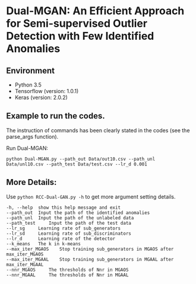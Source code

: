 # Dual-MGAN: An Efficient Approach for Semi-supervised Outlier Detection with Few Identified Anomalies

## Environment
- Python 3.5- Tensorflow (version: 1.0.1)- Keras (version: 2.0.2)

## Example to run the codes.
The instruction of commands has been clearly stated in the codes (see the parse_args function).

Run Dual-MGAN:
```
python Dual-MGAN.py --path_out Data/out10.csv --path_unl Data/unl10.csv --path_test Data/test.csv --lr_d 0.001
```


## More Details:
Use `python RCC-Dual-GAN.py -h` to get more argument setting details.

```shell
-h, --help	show this help message and exit--path_out	Input the path of the identified anomalies
--path_unl 	Input the path of the unlabeled data
--path_test 	Input the path of the test data
--lr_sg		Learning rate of sub_generators
--lr_sd		Learning rate of sub_discriminators
--lr_d		Learning rate of the detector
--k_means	The k in k-means
--max_iter_MGAOS	Stop training sub_generators in MGAOS after max_iter_MGAOS
--max_iter_MGAAL	Stop training sub_generators in MGAAL after max_iter_MGAAL
--nnr_MGAOS		The thresholds of Nnr in MGAOS
--nnr_MGAAL		The thresholds of Nnr in MGAAL
```



